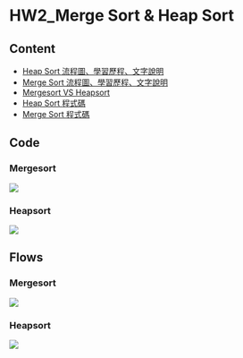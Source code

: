 # HW2_Merge Sort & Heap Sort
## Content
* [Heap Sort 流程圖、學習歷程、文字說明](https://github.com/Yuni-wih/DSA-learning/blob/master/HW2/Heap%20Sort%20流程圖、學習歷程、文字說明.ipynb)
* [Merge Sort 流程圖、學習歷程、文字說明](https://github.com/Yuni-wih/DSA-learning/blob/master/HW2/Merge%20Sort%20流程圖、學習歷程、文字說明.ipynb)
* [Mergesort VS Heapsort](https://github.com/Yuni-wih/DSA-learning/blob/master/HW2/Mergesort%20VS%20Heapsort.ipynb)
* [Heap Sort 程式碼](https://github.com/Yuni-wih/DSA-learning/blob/master/HW2/heap_sort_06170244.py)
* [Merge Sort 程式碼](https://github.com/Yuni-wih/DSA-learning/blob/master/HW2/merge_sort_06170244.py)
## Code
### Mergesort
![](https://i.imgur.com/dDcnzdI.png)
### Heapsort
![](https://i.imgur.com/CUWhLX0.png)

## Flows
### Mergesort
![](https://i.imgur.com/tsvY6vN.png)
### Heapsort
![](https://i.imgur.com/FGRF9KF.png)
